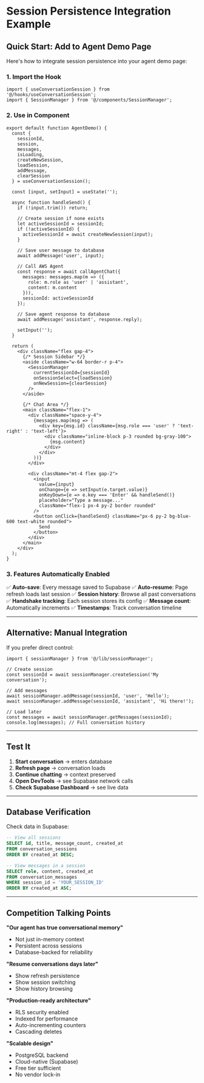 # Session Persistence Integration Example

## Quick Start: Add to Agent Demo Page

Here's how to integrate session persistence into your agent demo page:

### 1. Import the Hook

```tsx
import { useConversationSession } from '@/hooks/useConversationSession';
import { SessionManager } from '@/components/SessionManager';
```

### 2. Use in Component

```tsx
export default function AgentDemo() {
  const {
    sessionId,
    session,
    messages,
    isLoading,
    createNewSession,
    loadSession,
    addMessage,
    clearSession
  } = useConversationSession();

  const [input, setInput] = useState('');

  async function handleSend() {
    if (!input.trim()) return;

    // Create session if none exists
    let activeSessionId = sessionId;
    if (!activeSessionId) {
      activeSessionId = await createNewSession(input);
    }

    // Save user message to database
    await addMessage('user', input);

    // Call AWS Agent
    const response = await callAgentChat({
      messages: messages.map(m => ({
        role: m.role as 'user' | 'assistant',
        content: m.content
      })),
      sessionId: activeSessionId
    });

    // Save agent response to database
    await addMessage('assistant', response.reply);

    setInput('');
  }

  return (
    <div className="flex gap-4">
      {/* Session Sidebar */}
      <aside className="w-64 border-r p-4">
        <SessionManager
          currentSessionId={sessionId}
          onSessionSelect={loadSession}
          onNewSession={clearSession}
        />
      </aside>

      {/* Chat Area */}
      <main className="flex-1">
        <div className="space-y-4">
          {messages.map(msg => (
            <div key={msg.id} className={msg.role === 'user' ? 'text-right' : 'text-left'}>
              <div className="inline-block p-3 rounded bg-gray-100">
                {msg.content}
              </div>
            </div>
          ))}
        </div>

        <div className="mt-4 flex gap-2">
          <input
            value={input}
            onChange={e => setInput(e.target.value)}
            onKeyDown={e => e.key === 'Enter' && handleSend()}
            placeholder="Type a message..."
            className="flex-1 px-4 py-2 border rounded"
          />
          <button onClick={handleSend} className="px-6 py-2 bg-blue-600 text-white rounded">
            Send
          </button>
        </div>
      </main>
    </div>
  );
}
```

### 3. Features Automatically Enabled

✅ **Auto-save**: Every message saved to Supabase
✅ **Auto-resume**: Page refresh loads last session
✅ **Session history**: Browse all past conversations
✅ **Handshake tracking**: Each session stores its config
✅ **Message count**: Automatically increments
✅ **Timestamps**: Track conversation timeline

---

## Alternative: Manual Integration

If you prefer direct control:

```tsx
import { sessionManager } from '@/lib/sessionManager';

// Create session
const sessionId = await sessionManager.createSession('My conversation');

// Add messages
await sessionManager.addMessage(sessionId, 'user', 'Hello');
await sessionManager.addMessage(sessionId, 'assistant', 'Hi there!');

// Load later
const messages = await sessionManager.getMessages(sessionId);
console.log(messages); // Full conversation history
```

---

## Test It

1. **Start conversation** → enters database
2. **Refresh page** → conversation loads
3. **Continue chatting** → context preserved
4. **Open DevTools** → see Supabase network calls
5. **Check Supabase Dashboard** → see live data

---

## Database Verification

Check data in Supabase:

```sql
-- View all sessions
SELECT id, title, message_count, created_at
FROM conversation_sessions
ORDER BY created_at DESC;

-- View messages in a session
SELECT role, content, created_at
FROM conversation_messages
WHERE session_id = 'YOUR_SESSION_ID'
ORDER BY created_at ASC;
```

---

## Competition Talking Points

**"Our agent has true conversational memory"**
- Not just in-memory context
- Persistent across sessions
- Database-backed for reliability

**"Resume conversations days later"**
- Show refresh persistence
- Show session switching
- Show history browsing

**"Production-ready architecture"**
- RLS security enabled
- Indexed for performance
- Auto-incrementing counters
- Cascading deletes

**"Scalable design"**
- PostgreSQL backend
- Cloud-native (Supabase)
- Free tier sufficient
- No vendor lock-in
